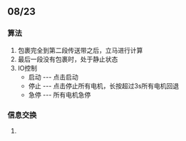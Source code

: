 ## 08/23
### 算法
1. 包裹完全到第二段传送带之后，立马进行计算
2. 最后一段没有包裹时，处于静止状态
3. IO控制
	- 启动 --- 点击启动
	- 停止 --- 点击停止所有电机，长按超过3s所有电机回退
	- 急停 --- 所有电机急停

### 信息交换
1. 